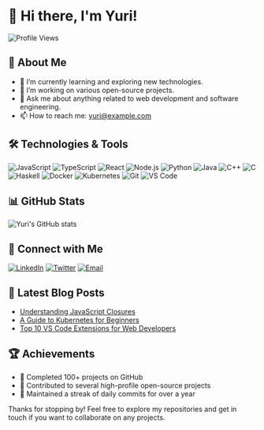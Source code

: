 # 👋 Hi there, I'm Yuri!

![Profile Views](https://komarev.com/ghpvc/?username=yuri-sl&color=brightgreen)

## 🚀 About Me

- 🌱 I’m currently learning and exploring new technologies.
- 🔭 I’m working on various open-source projects.
- 💬 Ask me about anything related to web development and software engineering.
- 📫 How to reach me: [yuri@example.com](mailto:yuri03ysl@gmail.com)

## 🛠️ Technologies & Tools

![JavaScript](https://img.shields.io/badge/-JavaScript-black?style=flat-square&logo=javascript)
![TypeScript](https://img.shields.io/badge/-TypeScript-black?style=flat-square&logo=typescript)
![React](https://img.shields.io/badge/-React-black?style=flat-square&logo=react)
![Node.js](https://img.shields.io/badge/-Node.js-black?style=flat-square&logo=node.js)
![Python](https://img.shields.io/badge/-Python-black?style=flat-square&logo=python)
![Java](https://img.shields.io/badge/-Java-black?style=flat-square&logo=java)
![C++](https://img.shields.io/badge/-C++-black?style=flat-square&logo=c%2B%2B)
![C](https://img.shields.io/badge/-C-black?style=flat-square&logo=c)
![Haskell](https://img.shields.io/badge/-Haskell-black?style=flat-square&logo=haskell)
![Docker](https://img.shields.io/badge/-Docker-black?style=flat-square&logo=docker)
![Kubernetes](https://img.shields.io/badge/-Kubernetes-black?style=flat-square&logo=kubernetes)
![Git](https://img.shields.io/badge/-Git-black?style=flat-square&logo=git)
![VS Code](https://img.shields.io/badge/-VSCode-black?style=flat-square&logo=visual-studio-code)

## 📊 GitHub Stats

![Yuri's GitHub stats](https://github-readme-stats.vercel.app/api?username=yuri-sl&show_icons=true&theme=radical)

## 🔗 Connect with Me

[![LinkedIn](https://img.shields.io/badge/-LinkedIn-black?style=flat-square&logo=linkedin)](https://www.linkedin.com/in/yuri-sl/)
[![Twitter](https://img.shields.io/badge/-Twitter-black?style=flat-square&logo=twitter)](https://twitter.com/yuri-sl)
[![Email](https://img.shields.io/badge/-Email-black?style=flat-square&logo=gmail)](mailto:yuri@example.com)

## 📝 Latest Blog Posts

<!-- BLOG-POST-LIST:START -->
- [Understanding JavaScript Closures](https://yuri-sl.dev/posts/javascript-closures)
- [A Guide to Kubernetes for Beginners](https://yuri-sl.dev/posts/kubernetes-guide)
- [Top 10 VS Code Extensions for Web Developers](https://yuri-sl.dev/posts/vscode-extensions)
<!-- BLOG-POST-LIST:END -->

## 🏆 Achievements

- 🎉 Completed 100+ projects on GitHub
- 🚀 Contributed to several high-profile open-source projects
- 🌟 Maintained a streak of daily commits for over a year

Thanks for stopping by! Feel free to explore my repositories and get in touch if you want to collaborate on any projects.
